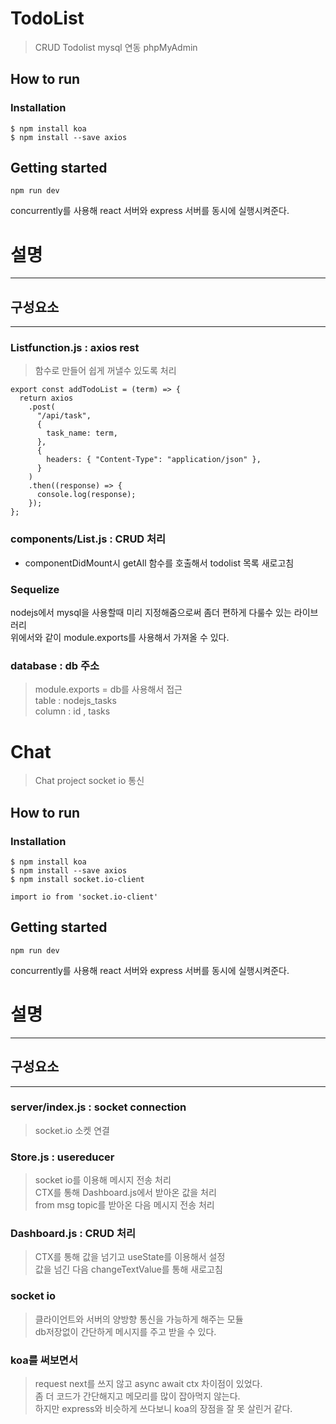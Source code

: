 <h1> TodoList </h1>  

> CRUD Todolist 
> mysql 연동 phpMyAdmin

<h2> How to run </h2>

### Installation  
```
$ npm install koa
$ npm install --save axios
```

## Getting started
```  
npm run dev
```  
concurrently를 사용해 react 서버와 express 서버를 동시에 실행시켜준다.

# 설명

-------------------------------------------------------
## 구성요소
-------------------------------------------------------


### Listfunction.js : axios rest
> 함수로 만들어 쉽게 꺼낼수 있도록 처리  
```
export const addTodoList = (term) => {
  return axios
    .post(
      "/api/task",
      {
        task_name: term,
      },
      {
        headers: { "Content-Type": "application/json" },
      }
    )
    .then((response) => {
      console.log(response);
    });
};
```

### components/List.js : CRUD 처리 
- componentDidMount시 getAll 함수를 호출해서 todolist 목록 새로고침 

### Sequelize
nodejs에서 mysql을 사용할때 미리 지정해줌으로써 좀더 편하게 다룰수 있는 라이브러리  
위에서와 같이 module.exports를 사용해서 가져올 수 있다.

### database : db 주소 
> module.exports = db를 사용해서 접근  
> table : nodejs_tasks   
> column : id , tasks    

<h1> Chat </h1>  

> Chat project 
> socket io 통신

<h2> How to run </h2>

### Installation  
```
$ npm install koa
$ npm install --save axios
$ npm install socket.io-client

import io from 'socket.io-client'  
```

## Getting started
```  
npm run dev
```  
concurrently를 사용해 react 서버와 express 서버를 동시에 실행시켜준다.

# 설명

-------------------------------------------------------
## 구성요소
-------------------------------------------------------

### server/index.js : socket connection
> socket.io 소켓 연결

### Store.js : usereducer  
> socket io를 이용해 메시지 전송 처리    
> CTX를 통해 Dashboard.js에서 받아온 값을 처리  
> from msg topic를 받아온 다음 메시지 전송 처리   

### Dashboard.js : CRUD 처리 
> CTX를 통해 값을 넘기고 useState를 이용해서 설정  
> 값을 넘긴 다음 changeTextValue를 통해 새로고침  

### socket io
> 클라이언트와 서버의 양방향 통신을 가능하게 해주는 모듈  
> db저장없이 간단하게 메시지를 주고 받을 수 있다.  

### koa를 써보면서
> request next를 쓰지 않고 async await ctx 차이점이 있었다.  
> 좀 더 코드가 간단해지고 메모리를 많이 잡아먹지 않는다.  
> 하지만 express와 비슷하게 쓰다보니 koa의 장점을 잘 못 살린거 같다.  
